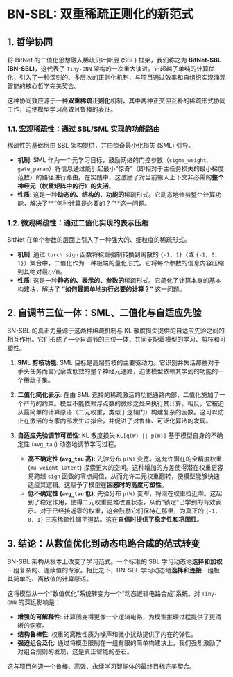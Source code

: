 # BN-SBL: 双重稀疏正则化的新范式

## 1. 哲学协同

将 BitNet 的二值化思想融入稀疏贝叶斯层 (SBL) 框架，我们称之为 **BitNet-SBL (BN-SBL)**，这代表了 `Tiny-ONN` 架构的一次重大演进。它超越了单纯的计算优化，引入了一种深刻的、多层次的正则化机制，与项目通过效率和自组织实现涌现智能的核心哲学完美契合。

这种协同效应源于一种**双重稀疏正则化**机制，其中两种正交但互补的稀疏形式协同工作，迫使模型学习高效且鲁棒的表征。

### 1.1. 宏观稀疏性：通过 SBL/SML 实现的功能路由

稀疏性的基础层由 SBL 架构提供，并由惊奇最小化损失 (SML) 引导。

- **机制**: SML 作为一个元学习目标，鼓励网络的门控参数（`sigma_weight`, `gate_param`）将信息通过能引起最小“惊奇”（即相对于主任务损失的最小梯度范数）的路径进行路由。在实践中，这激励了对当前输入上下文非必需的**整个神经元（权重矩阵中的行）的失活**。
- **性质**: 这是一种**动态的、结构的、功能的**稀疏形式。它动态地修剪整个计算功能，解决了**“何种计算是必要的？”**这一问题。

### 1.2. 微观稀疏性：通过二值化实现的表示压缩

BitNet 在单个参数的层面上引入了一种强大的、细粒度的稀疏形式。

- **机制**: 通过 `torch.sign` 函数将权重强制转换到离散的 `{-1, 1}`（或 `{-1, 0, 1}`）集合中，二值化作为一种极端的量化形式。它将每个参数的信息内容压缩到其绝对最小值。
- **性质**: 这是一种**静态的、表示的、参数的**稀疏形式。它简化了计算本身的基本构建块，解决了 **“如何最简单地执行必要的计算？”** 这一问题。

## 2. 自调节三位一体：SML、二值化与自适应先验

BN-SBL 的真正力量源于这两种稀疏机制与 KL 散度损失提供的自适应先验之间的相互作用。它们形成了一个自调节的三位一体，共同支配着模型的学习、剪枝和可塑性。

1. **SML 剪枝功能**: SML 目标是高层剪枝的主要驱动力。它识别并失活那些对于手头任务而言冗余或低效的整个神经元通路，迫使模型依赖其学到的功能的一个稀疏子集。

2. **二值化简化表示**: 在由 SML 选择的稀疏激活的功能通路内部，二值化施加了一个严苛的约束。模型不能依赖浮点数的微妙之处来执行其计算。相反，它被迫从最简单的计算原语（二元权重，类似于逻辑门）构建复杂的函数。这可以防止在激活的专家内部发生过拟合，并促进了对鲁棒、可泛化算法的发现。

3. **自适应先验调节可塑性**: KL 散度损失 `KL[q(W) || p(W)]` 基于模型自身的不确定性 (`avg_tau`) 动态地调节学习过程。
    - **高不确定性 (`avg_tau` 高)**: 先验分布 `p(W)` 变宽。这允许潜在的全精度权重 (`mu_weight_latent`) 探索更大的空间。这种增加的方差使得潜在权重更容易跨越 `sign` 函数的零点阈值，从而允许二元权重翻转，使模型能够快速适应其逻辑。这赋予了模型在**困惑时的高度可塑性**。
    - **低不确定性 (`avg_tau` 低)**: 先验分布 `p(W)` 变窄，将潜在权重拉近零。这起到了稳定作用，使得二元权重更难改变状态，从而“锁定”已学到的有效表示。对于已经接近零的权重，这会鼓励它们保持在那里，为真正的 `{-1, 0, 1}` 三态稀疏性铺平道路。这在**自信时提供了稳定性和巩固性**。

## 3. 结论：从数值优化到动态电路合成的范式转变

BN-SBL 架构从根本上改变了学习范式。一个标准的 SBL 学习动态地**选择和加权**一组复杂的、连续值的专家。相比之下，BN-SBL 学习动态地**选择和连接**一组极其简单的、离散值的计算原语。

这将模型从一个“数值优化”系统转变为一个“动态逻辑电路合成”系统。对 `Tiny-ONN` 的深远影响是：

- **增强的可解释性**: 计算图变得更像一个逻辑电路，为模型推理过程提供了更清晰的洞察。
- **结构鲁棒性**: 权重的离散性质为噪声和微小扰动提供了内在的弹性。
- **强迫组合泛化**: 通过将模型限制在一组有限的简单构建块上，我们强烈激励了对组合规则的发现，这是真正智能的基石。

这与项目创造一个鲁棒、高效、永续学习智能体的最终目标完美契合。

